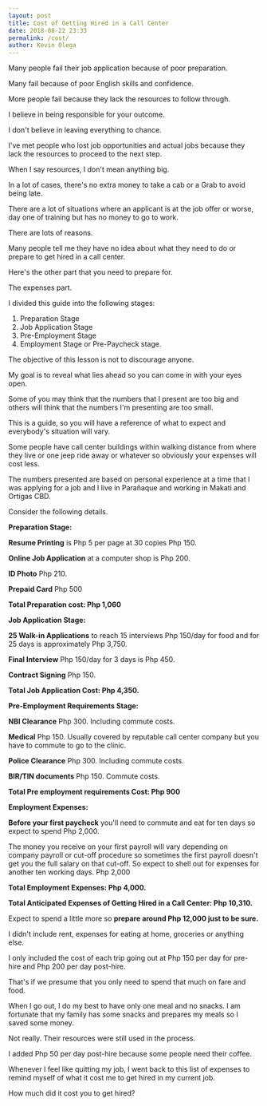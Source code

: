 ```yaml
--- 
layout: post 
title: Cost of Getting Hired in a Call Center
date: 2018-08-22 23:33
permalink: /cost/ 
author: Kevin Olega 
--- 
```

Many people fail their job application because of poor preparation.

Many fail because of poor English skills and confidence.

More people fail because they lack the resources to follow through.

I believe in being responsible for your outcome.

I don't believe in leaving everything to chance.

I've met people who lost job opportunities and actual jobs because they lack the resources to proceed to the next step.

When I say resources, I don't mean anything big.

In a lot of cases, there's no extra money to take a cab or a Grab to avoid being late.

There are a lot of situations where an applicant is at the job offer or worse, day one of training but has no money to go to work.

There are lots of reasons.

Many people tell me they have no idea about what they need to do or prepare to get hired in a call center.

Here's the other part that you need to prepare for.

The expenses part.

I divided this guide into the following stages:

1.  Preparation Stage
2.  Job Application Stage
3.  Pre-Employment Stage
4.  Employment Stage or Pre-Paycheck stage.

The objective of this lesson is not to discourage anyone. 

My goal is to reveal what lies ahead so you can come in with your eyes open.

Some of you may think that the numbers that I present are too big and others will think that the numbers I'm presenting are too small.

This is a guide, so you will have a reference of what to expect and everybody's situation will vary.

Some people have call center buildings within walking distance from where they live or one jeep ride away or whatever so obviously your expenses will cost less.

The numbers presented are based on personal experience at a time that I was applying for a job and I live in Parañaque and working in Makati and Ortigas CBD.

Consider the following details.

**Preparation Stage:**

**Resume Printing** is Php 5 per page at 30 copies Php 150.

**Online Job Application** at a computer shop is Php 200.

**ID Photo** Php 210.

**Prepaid Card** Php 500

**Total Preparation cost: Php 1,060**

**Job Application Stage:**

**25 Walk-in Applications** to reach 15 interviews Php 150/day for food and for 25 days is approximately Php 3,750.

**Final Interview** Php 150/day for 3 days is Php 450.

**Contract Signing** Php 150.

**Total Job Application Cost: Php 4,350.**

**Pre-Employment Requirements Stage:**

**NBI Clearance** Php 300. Including commute costs.

**Medical** Php 150. Usually covered by reputable call center company but you have to commute to go to the clinic.

**Police Clearance** Php 300. Including commute costs.

**BIR/TIN documents** Php 150. Commute costs.

**Total Pre employment requirements Cost: Php 900**

**Employment Expenses:**

**Before your first paycheck** you'll need to commute and eat for ten days so expect to spend Php 2,000.

The money you receive on your first payroll will vary depending on company payroll or cut-off procedure so sometimes the first payroll doesn't get you the full salary on that cut-off. So expect to shell out for expenses for another ten working days.  Php 2,000

**Total Employment Expenses: Php 4,000.**

**Total Anticipated Expenses of Getting Hired in a Call Center: Php 10,310.**

Expect to spend a little more so **prepare around Php 12,000 just to be sure.**

I didn't include rent, expenses for eating at home, groceries or anything else.

I only included the cost of each trip going out at Php 150 per day for pre-hire and Php 200 per day post-hire. 

That's if we presume that you only need to spend that much on fare and food. 

When I go out, I do my best to have only one meal and no snacks. I am fortunate that my family has some snacks and prepares my meals so I saved some money.

Not really. Their resources were still used in the process.

I added Php 50 per day post-hire because some people need their coffee.

Whenever I feel like quitting my job, I went back to this list of expenses to remind myself of what it cost me to get hired in my current job.

How much did it cost you to get hired?
